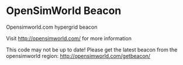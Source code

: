 # OpenSimWorld Beacon

Opensimworld.com hypergrid beacon

Visit http://opensimworld.com/ for more information

This code may not be up to date! Please get the latest beacon from the opensimworld region: http://opensimworld.com/getbeacon/
